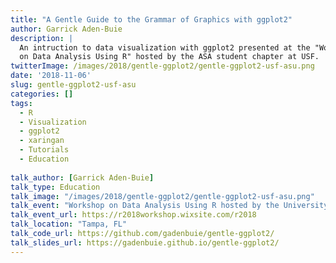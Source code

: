 ```yaml
---
title: "A Gentle Guide to the Grammar of Graphics with ggplot2"
author: Garrick Aden-Buie
description: |
  An intruction to data visualization with ggplot2 presented at the "Workshop
  on Data Analysis Using R" hosted by the ASA student chapter at USF.
twitterImage: /images/2018/gentle-ggplot2/gentle-ggplot2-usf-asu.png
date: '2018-11-06'
slug: gentle-ggplot2-usf-asu
categories: []
tags: 
  - R
  - Visualization
  - ggplot2
  - xaringan
  - Tutorials
  - Education
  
talk_author: [Garrick Aden-Buie]
talk_type: Education
talk_image: "/images/2018/gentle-ggplot2/gentle-ggplot2-usf-asu.png"
talk_event: "Workshop on Data Analysis Using R hosted by the University of South Florida Chapter of the American Statistical Association"
talk_event_url: https://r2018workshop.wixsite.com/r2018
talk_location: "Tampa, FL"
talk_code_url: https://github.com/gadenbuie/gentle-ggplot2/
talk_slides_url: https://gadenbuie.github.io/gentle-ggplot2/
---
```


